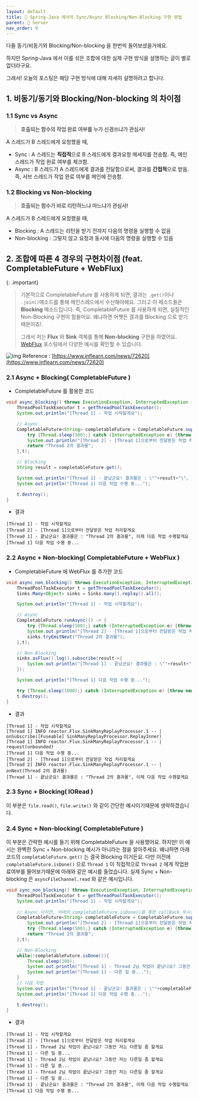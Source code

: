 ```yaml
---
layout: default
title: 📌 Spring-Java 에서의 Sync/Async Blocking/Non-Blocking 구현 방법
parent: 📌 Server
nav_order: 9
---
```


다들 동기/비동기와 Blocking/Non-blocking 을 한번씩 들어보셨을거에요.

하지만 Spring-Java 에서 이를 섞은 조합에 대한 실제 구현 방식을 설명하는 글이 별로 없더라구요.

그래서! 오늘의 포스팅은 해당 구현 방식에 대해 자세히 설명하려고 합니다.


## 1. 비동기/동기와 Blocking/Non-blocking 의 차이점
### 1.1 Sync vs Async
> **호출되는 함수의 작업 완료 여부를 누가 신경쓰냐가 관심사!**

A 스레드가 B 스레드에게 요청했을 때,
* Sync : A 스레드는 **직접적**으로 B 스레드에게 결과요청 메세지를 전송함. 즉, 메인 스레드가 작업 완료 여부를 체크함.
* Async : B 스레드가 A 스레드에게 결과를 전달함으로써, 결과를 **간접적**으로 받음. 즉, 서브 스레드가 작업 완료 여부를 메인에 전송함.

### 1.2 Blocking vs Non-blocking
> **호출되는 함수가 바로 리턴하느냐 마느냐가 관심사!**

A 스레드가 B 스레드에게 요청했을 때,
* Blocking :  A 스레드는 리턴을 받기 전까지 다음의 명령을 실행할 수 없음
* Non-blocking : 그렇지 않고 요청과 동시에 다음의 명령을 실행할 수 있음

## 2. 조합에 따른 4 경우의 구현차이점 (feat. CompletableFuture + WebFlux)

{: .important}
> 기본적으로 CompletableFuture 를 사용하게 되면, 결과는 `.get()`이나 `.join()`메소드를 통해 메인스레드에서 수신해야해요. 
> 그리고 이 메소드들은 **Blocking** 메소드입니다. 즉, CompletableFuture 를 사용하게 되면, 실질적인 Non-Blocking 구현이 힘들어요.
왜냐하면 어쨋든 결과를 Blocking 으로 받기 때문이죠!. 
> 
> 그래서 저는 **Flux** 와 **Sink** 객체를 통해 **Non-blocking** 구현을 하였어요. [WebFlux](https://ghkdqhrbals.github.io/portfolios/docs/Java/2/) 포스팅에서 다양한 예시를 확인할 수 있습니다.

![img](../../../assets/img/java/1.png)
Reference : [https://www.inflearn.com/news/72620](https://www.inflearn.com/news/72620)

### 2.1 Async + Blocking( **CompletableFuture** )

* CompletableFuture 를 활용한 코드

```java
void async_blocking() throws ExecutionException, InterruptedException {
    ThreadPoolTaskExecutor t = getThreadPoolTaskExecutor();
    System.out.println("[Thread 1] - 작업 시작할게요");

    // Async
    CompletableFuture<String> completableFuture = CompletableFuture.supplyAsync(() -> {
        try {Thread.sleep(500);} catch (InterruptedException e) {throw new RuntimeException(e);}
        System.out.println("[Thread 2] - [Thread 1]으로부터 전달받은 작업 처리할게요");
        return "Thread 2의 결과물";
    },t);

    // Blocking
    String result = completableFuture.get();

    System.out.println("[Thread 1] - 끝났군요! 결과물은 : \""+result+"\", 이제 다음 작업 수행할게요");
    System.out.println("[Thread 1] 다음 작업 수행 중...");

    t.destroy();
}
```

* 결과

```
[Thread 1] - 작업 시작할게요
[Thread 2] - [Thread 1]으로부터 전달받은 작업 처리할게요
[Thread 1] - 끝났군요! 결과물은 : "Thread 2의 결과물", 이제 다음 작업 수행할게요
[Thread 1] 다음 작업 수행 중...
```

### 2.2 Async + Non-blocking( **CompletableFuture** + **WebFlux** )
* CompletableFuture 에 WebFlux 를 추가한 코드

```java
void async_non_blocking() throws ExecutionException, InterruptedException {
    ThreadPoolTaskExecutor t = getThreadPoolTaskExecutor();
    Sinks.Many<Object> sinks = Sinks.many().replay().all();

    System.out.println("[Thread 1] - 작업 시작할게요");

    // Async
    CompletableFuture.runAsync(() -> {
        try {Thread.sleep(500);} catch (InterruptedException e) {throw new RuntimeException(e);}
        System.out.println("[Thread 2] - [Thread 1]으로부터 전달받은 작업 처리할게요");
        sinks.tryEmitNext("Thread 2의 결과물");
    },t);

    // Non-Blocking
    sinks.asFlux().log().subscribe(result->{
        System.out.println("[Thread 1] - 끝났군요! 결과물은 : \""+result+"\", 이제 다음 작업 수행할게요");
    });

    System.out.println("[Thread 1] 다음 작업 수행 중...");

    try {Thread.sleep(1000);} catch (InterruptedException e) {throw new RuntimeException(e);}
    t.destroy();
}
```

* 결과

```
[Thread 1] - 작업 시작할게요
[Thread 1] INFO reactor.Flux.SinkManyReplayProcessor.1 -- | onSubscribe([Fuseable] SinkManyReplayProcessor.ReplayInner)
[Thread 1] INFO reactor.Flux.SinkManyReplayProcessor.1 -- | request(unbounded)
[Thread 1] 다음 작업 수행 중...
[Thread 2] - [Thread 1]으로부터 전달받은 작업 처리할게요
[Thread 2] INFO reactor.Flux.SinkManyReplayProcessor.1 -- | onNext(Thread 2의 결과물)
[Thread 1] - 끝났군요! 결과물은 : "Thread 2의 결과물", 이제 다음 작업 수행할게요
```

### 2.3 Sync + Blocking( **IORead** )

이 부분은 `file.read()`, `file.write()` 와 같이 간단한 예시이기때문에 생략하겠습니다.

### 2.4 Sync + Non-blocking( **CompletableFuture** )

이 부분은 간략한 예시를 들기 위해 CompletableFuture 을 사용했어요. 
하지만! 이 예시는 완벽한 Sync + Non-blocking 예시가 아니라는 점을 알아주세요.
왜냐하면 아래 코드의 `completableFuture.get()` 는 결국 Blocking 이거든요.
다만 이전에 `completableFuture.isDone()` 으로 `Thread 1` 이 직접적으로 `Thread 2` 에게 작업완료여부를 물어보기때문에 아래와 같은 예시를 들었습니다.
실제 Sync + Non-blocking 은 `asyncFileChannel.read` 와 같은 예시입니다.

```java
void sync_non_blocking() throws ExecutionException, InterruptedException {
    ThreadPoolTaskExecutor t = getThreadPoolTaskExecutor();
    System.out.println("[Thread 1] - 작업 시작할게요");
    
    // Async 이지만, 아래의 completableFuture.isDone()을 통한 callBack 무시로 결론은 Sync
    CompletableFuture<String> completableFuture = CompletableFuture.supplyAsync(() -> {
        System.out.println("[Thread 2] - [Thread 1]으로부터 전달받은 작업 처리할게요");
        try {Thread.sleep(500);} catch (InterruptedException e) {throw new RuntimeException(e);}
        return "Thread 2의 결과물";
    },t);

    // Non-Blocking
    while(!completableFuture.isDone()){
        Thread.sleep(200);
        System.out.println("[Thread 1] - Thread 2님 작업이 끝났나요? 그동안 저는 다른일 좀 할게요");
        System.out.println("[Thread 1] - 다른 일 중...");
    }
    // 다음 작업
    System.out.println("[Thread 1] - 끝났군요! 결과물은 : \""+completableFuture.get()+"\", 이제 다음 작업 수행할게요");
    System.out.println("[Thread 1] 다음 작업 수행 중...");

    t.destroy();
}
```

* 결과

```
[Thread 1] - 작업 시작할게요
[Thread 2] - [Thread 1]으로부터 전달받은 작업 처리할게요
[Thread 1] - Thread 2님 작업이 끝났나요? 그동안 저는 다른일 좀 할게요
[Thread 1] - 다른 일 중...
[Thread 1] - Thread 2님 작업이 끝났나요? 그동안 저는 다른일 좀 할게요
[Thread 1] - 다른 일 중...
[Thread 1] - Thread 2님 작업이 끝났나요? 그동안 저는 다른일 좀 할게요
[Thread 1] - 다른 일 중...
[Thread 1] - 끝났군요! 결과물은 : "Thread 2의 결과물", 이제 다음 작업 수행할게요
[Thread 1] 다음 작업 수행 중...
```